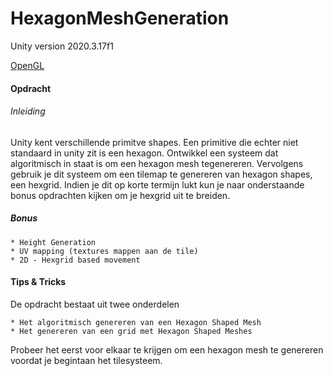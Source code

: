 # HexagonMeshGeneration
 
Unity version 2020.3.17f1

[OpenGL](https://28095.hosts2.ma-cloud.nl/Unity/Build/index.html)

#### Opdracht
###### Inleiding
Unity kent verschillende primitve shapes. Een primitive die echter niet standaard in unity zit is een hexagon. Ontwikkel een systeem dat algoritmisch in staat is om een hexagon mesh tegenereren. Vervolgens gebruik je dit systeem om een tilemap te genereren van hexagon shapes, een hexgrid. Indien je dit op korte termijn lukt kun je naar onderstaande bonus opdrachten kijken om je hexgrid uit te breiden.

##### Bonus
    * Height Generation
    * UV mapping (textures mappen aan de tile)
    * 2D - Hexgrid based movement

#### Tips & Tricks
De opdracht bestaat uit twee onderdelen

    * Het algoritmisch genereren van een Hexagon Shaped Mesh
    * Het genereren van een grid met Hexagon Shaped Meshes
Probeer het eerst voor elkaar te krijgen om een hexagon mesh te genereren voordat je begintaan het tilesysteem.
